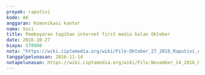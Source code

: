 ```yaml
---
proyek: rapotivi
kode: A6
anggaran: Komunikasi kantor
nama: Suci
title: Pembayaran tagihan internet first media bulan Oktober
date: 2016-10-27
biaya: 578900
nota: "https://wiki.ciptamedia.org/wiki/File:Oktober_27_2016_Rapotivi_A6_Tagihan_internet_first_media.jpg"
tanggalpelunasan: 2016-11-14
notapelunasan: https://wiki.ciptamedia.org/wiki/File:November_14_2016_Rapotivi_A6_Bukti_bayar_tagihan_internet_FM.jpg
---
```

